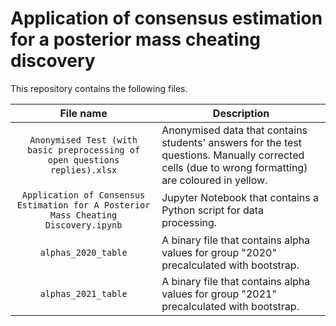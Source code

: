 # Application of consensus estimation for a posterior mass cheating discovery

This repository contains the following files.

|                                     File name                                       |                                                                Description                                                                         |
|:-----------------------------------------------------------------------------------:|----------------------------------------------------------------------------------------------------------------------------------------------------|
| `Anonymised Test (with basic preprocessing of open questions replies).xlsx`         | Anonymised data that contains students' answers for the test questions. Manually corrected cells (due to wrong formatting) are coloured in yellow. |
| `Application of Consensus Estimation for A Posterior Mass Cheating Discovery.ipynb` | Jupyter Notebook that contains a Python script for data processing.                                                                                |
| `alphas_2020_table`                                                                 | A binary file that contains alpha values for group "2020" precalculated with bootstrap.                                                            |
| `alphas_2021_table`                                                                 | A binary file that contains alpha values for group "2021" precalculated with bootstrap.                                                            |
